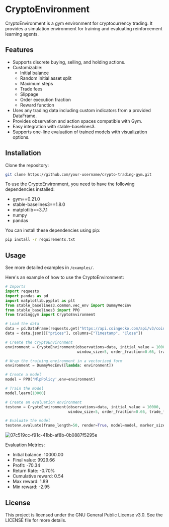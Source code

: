 # CryptoEnvironment

CryptoEnvironment is a gym environment for cryptocurrency trading. It provides a simulation environment for training and evaluating reinforcement learning agents.

## Features

- Supports discrete buying, selling, and holding actions.
- Customizable:
    - Initial balance
    - Random initial asset split
    - Maximum steps
    - Trade fees
    - Slippage
    - Order execution fraction
    - Reward function
- Uses any trading data including custom indicators from a provided DataFrame.
- Provides observation and action spaces compatible with Gym.
- Easy integration with stable-baselines3.
- Supports one-line evaluation of trained models with visualization options.


## Installation

Clone the repository:
```bash
git clone https://github.com/your-username/crypto-trading-gym.git
```

To use the CryptoEnvironment, you need to have the following dependencies installed:

- gym==0.21.0
- stable-baselines3==1.8.0
- matplotlib==3.7.1
- numpy
- pandas

You can install these dependencies using pip:
```bash
pip install -r requirements.txt
```

## Usage
See more detailed examples in `/examples/`.

Here's an example of how to use the CryptoEnvironment:

```python
# Imports
import requests
import pandas as pd
import matplotlib.pyplot as plt 
from stable_baselines3.common.vec_env import DummyVecEnv
from stable_baselines3 import PPO
from tradinggym import CryptoEnvironment

# Load the data
data = pd.DataFrame(requests.get("https://api.coingecko.com/api/v3/coins/bitcoin/market_chart?vs_currency=usd&days=30")
data = data.json()["prices"], columns=["Timestamp", "Close"])

# Create the CryptoEnvironment
environment = CryptoEnvironment(observations=data, initial_value = 10000, 
                                window_size=5, order_fraction=0.66, trade_fee=0.003375)

# Wrap the training environment in a vectorized form
environment = DummyVecEnv([lambda: environment])

# Create a model
model = PPO('MlpPolicy',env=environment)

# Train the model
model.learn(10000)

# Create an evaluation environment
testenv = CryptoEnvironment(observations=data, initial_value = 10000, 
                            window_size=5, order_fraction=0.66, trade_fee=0.003375)

# Evaluate the model
testenv.evaluate(frame_length=50, render=True, model=model, marker_size=25, verbose=1)
```
![07c519cc-f91c-41bb-af8b-0b0887f5295e](https://github.com/astrologos/tradinggym/assets/82430396/83342eda-5b86-463c-b5b1-861b72d90268)

Evaluation Metrics:  
- Initial balance:     10000.00
- Final value:         9929.66
- Profit:              -70.34
- Return Rate:         -0.70%
- Cumulative reward:   0.54
- Max reward:          1.89
- Min reward:          -2.95

## License
This project is licensed under the GNU General Public License v3.0. See the LICENSE file for more details.
